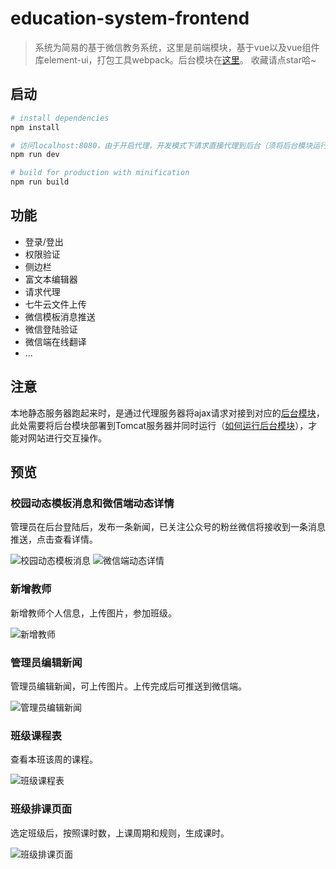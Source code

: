# education-system-frontend

> 系统为简易的基于微信教务系统，这里是前端模块，基于vue以及vue组件库element-ui，打包工具webpack。后台模块在[这里](https://github.com/zouyifeng/education-system-backend)。 收藏请点star哈~

## 启动

``` bash
# install dependencies
npm install

# 访问localhost:8080，由于开启代理，开发模式下请求直接代理到后台（须将后台模块运行起来）
npm run dev

# build for production with minification
npm run build
```


## 功能

* 登录/登出
* 权限验证
* 侧边栏
* 富文本编辑器
* 请求代理
* 七牛云文件上传
* 微信模板消息推送
* 微信登陆验证
* 微信端在线翻译
* ...


## 注意

本地静态服务器跑起来时，是通过代理服务器将ajax请求对接到对应的[后台模块](https://github.com/zouyifeng/education-system-backend)，此处需要将后台模块部署到Tomcat服务器并同时运行（[如何运行后台模块](https://github.com/zouyifeng/education-system-backend)），才能对网站进行交互操作。


## 预览

### 校园动态模板消息和微信端动态详情
管理员在后台登陆后，发布一条新闻，已关注公众号的粉丝微信将接收到一条消息推送，点击查看详情。

![校园动态模板消息](http://7xo8y0.com1.z0.glb.clouddn.com/%E6%A0%A1%E5%9B%AD%E5%8A%A8%E6%80%81%E6%A8%A1%E6%9D%BF%E6%B6%88%E6%81%AF.png)
![微信端动态详情](http://7xo8y0.com1.z0.glb.clouddn.com/%E5%BE%AE%E4%BF%A1%E7%AB%AF%E5%8A%A8%E6%80%81%E8%AF%A6%E6%83%85.jpg)

### 新增教师
新增教师个人信息，上传图片，参加班级。

![新增教师](http://7xo8y0.com1.z0.glb.clouddn.com/%E6%96%B0%E5%A2%9E%E6%95%99%E5%B8%88.png)

### 管理员编辑新闻
管理员编辑新闻，可上传图片。上传完成后可推送到微信端。

![管理员编辑新闻](http://7xo8y0.com1.z0.glb.clouddn.com/%E7%AE%A1%E7%90%86%E5%91%98%E7%BC%96%E8%BE%91%E6%96%B0%E9%97%BB.png)

### 班级课程表
查看本班该周的课程。

![班级课程表](http://7xo8y0.com1.z0.glb.clouddn.com/%E7%8F%AD%E7%BA%A7%E8%AF%BE%E7%A8%8B%E8%A1%A8.png)

### 班级排课页面
选定班级后，按照课时数，上课周期和规则，生成课时。

![班级排课页面](http://7xo8y0.com1.z0.glb.clouddn.com/%E7%8F%AD%E7%BA%A7%E6%8E%92%E8%AF%BE%E9%A1%B5%E9%9D%A2.png)
